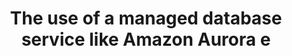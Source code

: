 ---
layout: answer
title: "The use of a managed database service like Amazon Aurora e"
blurb: "When you use a managed service like Amazon Aurora, you no longer have labor costs related to paying employees to install database software, perform mainte"
quid: 246
---